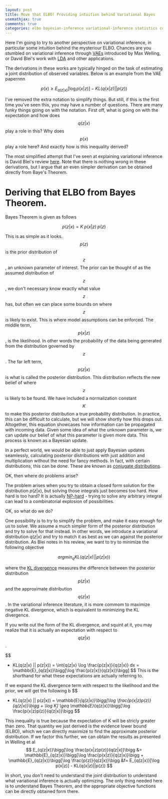 ```yaml
---
layout: post
title: Move that ELBO! Providing intuition behind Variational Bayes
usemathjax: true
comments: true
categories: elbo bayesian-inference variational-inference statistics computer-science data-science
---
```


Here I'm going to try to another perspective on variational inference, in particular some intuition behind the mysteriour ELBO.
Chances are you stumbled on variational inference through [VAEs](https://arxiv.org/pdf/1312.6114.pdf) introduced by Max Welling, or David Blei's work with [LDA](http://jmlr.org/papers/volume3/blei03a/blei03a.pdf) and other applications.

The derivations in these works are typically hinged on the task of estimating a joint distribution of observed variables.  Below is an example from the VAE papernnn

$$
p(x) \geq E_{q(z|x)}[\log p(x|z)] - KL(q(x|z)||p(z))
$$

I've removed the extra notation to simplify things.  But still, if this is the first time you've seen this, you may have a number of questions.  There are many funky things going on with the notation.  First off, what is going on with the expectation and how does $$q(z|x)$$ play a role in this? Why does $$p(x)$$ play a role here? And exactly how is this inequality derived?

The most simplified attempt that I've seen at explaining variational inference is David Blei's review [here](https://amstat.tandfonline.com/doi/pdf/10.1080/01621459.2017.1285773?needAccess=true).  Note that there is nothing wrong in these derivations, but I argue that an even simpler derivation can be obtained directly from Baye's Theorem.

# Deriving that ELBO from Bayes Theorem.

Bayes Theorem is given as follows

$$
p(z | x) =  K \; p(x|z) \; p(z)
$$

This is as simple as it looks.  $$p(z)$$ is the prior distribution of $$z$$, an unknown parameter of interest. The prior can be thought of as the assumed distribution of $$z$$, we don't necessary know exactly what value $$z$$ has, but often we can place some bounds on where $$z$$ is likely to exist. This is where model assumptions can be enforced.
The middle term, $$p(x|z)$$, is the likelihood.  In other words the probability of the data being generated from the distribution governed by $$z$$.
The far left term, $$p(z|x)$$ is what is called the posterior distribution.  This distribution reflects the new belief of where $$z$$ is likely to be found.
We have included a normalization constant $$K$$ to make this posterior distribution a true probability distribution. In practice, this can be difficult to calculate, but we will show shortly how this drops out. Altogether, this equation showcases how information can be propagated with incoming data. Given some idea of what the unknown parameter is, we can update our belief of what this parameter is given more data.  This process is known as a Bayesian update.

In a perfect world, we would be able to just apply Bayesian updates seamlessly, calculating posterior distributions with just addition and multiplication without the need for fancy methods.  In fact, with certain distributions, this can be done.  These are known as [conjugate distributions](https://en.wikipedia.org/wiki/Conjugate_prior).

OK, then where do problems arise?

The problem arises when you try to obtain a closed form solution for the distribution $p(z|x)$, but solving those integrals just becomes too hard.
How hard is too hard?  It is actually [NP-hard](https://www.sciencedirect.com/science/article/abs/pii/000437029390036B) - trying to solve any arbitrary integral can lead to a combinatorial explosion of possibilities.

OK, so what do we do?

One possibility is to try to simplify the problem, and make it easy enough for us to solve. We assume a much simpler form of the posterior distribution and try to solve for that instead.
In other words, we introduce a variational distribution $q(z|x)$ and try to match it as best as we can against the posterior distribution. As Blei notes in his review, we want to try to minimize the following objective

 $$
argmin_q KL(q(z|x) || p(z|x))
$$

where the [KL divergence](https://en.wikipedia.org/wiki/Kullback%E2%80%93Leibler_divergence) measures the difference between the posterior distribution $$p(z|x)$$ and the approximate distribution $$q(z|x)$$.  In the variational inference literature, it is more commom to maximize negative KL divergence, which is equivalent to minimizing the KL divergence.

If you write out the form of the KL divergence, and squint at it, you may realize that it is actually an expectation with respect to $$q(z|x)$$.

$$
- KL(q(z|x) || p(z|x)) = \int{q(z|x) \log \frac{p(z|x)}{q(z|x)} dx = \mathbb{E}_{q(z|x)}\bigg[\log \frac{p(z|x)}{q(z|x)}\bigg]
$$
This is the shorthand for what these expectations are actually referring to.

If we expand the KL divergence term with respect to the likelihood and the prior, we will get the following
b
$$
- KL(q(z|x) || p(z|x)) = \mathbb{E}_{q(z|x)}\bigg[\log \frac{p(x|z)p(z)}{q(z|x)}\bigg + \log K] \geq \mathbb{E}_{q(z|x)}\bigg[\log \frac{p(x|z)p(z)}{q(z|x)}\bigg
$$

This inequality is true because the expectation of K will be stricly greater than zero. That quantity we just derived is the evidence lower bound (ELBO), which we can directly maximize to find the approximate posterior distribution.  If we factor this further, we can obtain the results as presented in Welling et al
$$
E_{q(z|x)}\bigg[\log \frac{p(x|z)p(z)}{q(z|x)}\bigg &= \mathbb{E}_{q(z|x)}\bigg[\log \frac{p(x|z)}{q(z|x)}\bigg + \mathbb{E}_{q(z|x)}\bigg[\log \frac{p(z)}{q(z|x)}\bigg
&f= E_{q(z|x)}[\log p(x|z)] - KL(q(x|z)||p(z))
$$

In short, you don't need to understand the joint distribution to understand what variational inference is actually optimizing. The only thing needed here is to understand Bayes Theorem, and the appropriate objective functions can be directly obtained form there.